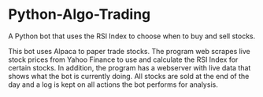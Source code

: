 # Python-Algo-Trading
A Python bot that uses the RSI Index to choose when to buy and sell stocks.

This bot uses Alpaca to paper trade stocks. The program web scrapes live stock prices from Yahoo Finance to use and calculate the RSI Index for certain stocks. In addition, the program has a webserver with live data that shows what the bot is currently doing. All stocks are sold at the end of the day and a log is kept on all actions the bot performs for analysis. 
